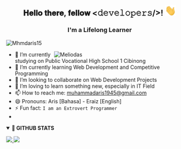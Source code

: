 <div align="center"><h2> 𝐇𝐞𝐥𝐥𝐨 𝐭𝐡𝐞𝐫𝐞, 𝐟𝐞𝐥𝐥𝐨𝐰 <𝚍𝚎𝚟𝚎𝚕𝚘𝚙𝚎𝚛𝚜/>! <img src="https://github.com/ABSphreak/ABSphreak/blob/master/gifs/Hi.gif" width="30px"></h2></div>
<h3 align="center">I'm a Lifelong Learner</h3>
<p align="left"> <img src="https://komarev.com/ghpvc/?username=Mhmdaris15&label=Profile%20views&color=0e75b6&style=flat" alt="Mhmdaris15" /> </p>

<img src="https://wallpapercave.com/wp/wp5543313.jpg" alt="Meliodas" align="right" width="375" height="auto" />

- 🔭 I’m currently studying on Public Vocational High School 1 Cibinong
- 🌱 I’m currently learning Web Development and Competitive Programming
- 👯 I’m looking to collaborate on Web Development Projects
- 🤔 I’m loving to learn something new, especially in IT Field
- 📫 How to reach me: muhammadaris1945@gmail.com
- 😄 Pronouns: Aris [Bahasa] - Eraiz [English]
- ⚡ Fun fact: `I am an Extrovert Programmer`
- 
<details open>	
  <summary><b>🤖 GITHUB STATS </b></summary>
<p align="left">
<a href="https://github.com/Mhmdaris15">
  <img height="180em" src="https://github-readme-stats-eight-theta.vercel.app/api?username=Mhmdaris15&show_icons=true&theme=algolia&include_all_commits=true&count_private=true"/>
  <img height="180em" src="https://github-readme-stats-eight-theta.vercel.app/api/top-langs/?username=Mhmdaris15&layout=compact&langs_count=8&theme=algolia"/>
</a>
</p>
</details>

